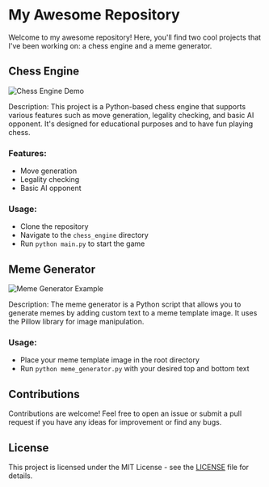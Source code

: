# My Awesome Repository

Welcome to my awesome repository! Here, you'll find two cool projects that I've been working on: a chess engine and a meme generator.

## Chess Engine

![Chess Engine Demo](chess_demo.gif)

Description: This project is a Python-based chess engine that supports various features such as move generation, legality checking, and basic AI opponent. It's designed for educational purposes and to have fun playing chess.

### Features:
- Move generation
- Legality checking
- Basic AI opponent

### Usage:
- Clone the repository
- Navigate to the `chess_engine` directory
- Run `python main.py` to start the game

## Meme Generator

![Meme Generator Example](generated_meme.jpg)

Description: The meme generator is a Python script that allows you to generate memes by adding custom text to a meme template image. It uses the Pillow library for image manipulation.

### Usage:
- Place your meme template image in the root directory
- Run `python meme_generator.py` with your desired top and bottom text

## Contributions
Contributions are welcome! Feel free to open an issue or submit a pull request if you have any ideas for improvement or find any bugs.

## License
This project is licensed under the MIT License - see the [LICENSE](LICENSE) file for details.
